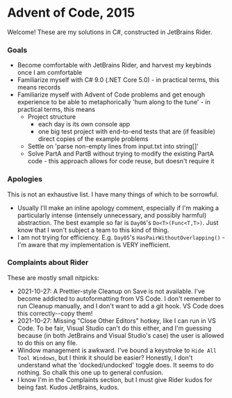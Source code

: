 # Advent of Code, 2015

Welcome! These are my solutions in C#, constructed in JetBrains Rider.

### Goals

- Become comfortable with JetBrains Rider, and harvest my keybinds once I am comfortable
- Familiarize myself with C# 9.0 (.NET Core 5.0) - in practical terms, this means records
- Familiarize myself with Advent of Code problems and get enough experience to be able to metaphorically 'hum along to the tune' - in practical terms, this means
  - Project structure
    - each day is its own console app
    - one big test project with end-to-end tests that are (if feasible) direct copies of the example problems
  - Settle on 'parse non-empty lines from input.txt into string[]'
  - Solve PartA and PartB without trying to modify the existing PartA code - this approach allows for code reuse, but doesn't require it

### Apologies

This is not an exhaustive list. I have many things of which to be sorrowful.

- Usually I'll make an inline apology comment, especially if I'm making a particularly intense (intensely unnecessary, and possibly harmful) abstraction. The best example so far is `Day06`'s `Do<T>(Func<T,T>)`. Just know that I won't subject a team to this kind of thing.
- I am not trying for efficiency. E.g. `Day05`'s `HasPairWithoutOverlapping()` - I'm aware that my implementation is VERY inefficient.

### Complaints about Rider

These are mostly small nitpicks:

- 2021-10-27: A Prettier-style Cleanup on Save is not available. I've become addicted to autoformatting from VS Code. I don't remember to run Cleanup manually, and I don't want to add a git hook. VS Code does this correctly--copy them!
- 2021-10-27: Missing "Close Other Editors" hotkey, like I can run in VS Code. To be fair, Visual Studio can't do this either, and I'm guessing because (in both JetBrains and Visual Studio's case) the user is allowed to do this on any file.
- Window management is awkward. I've bound a keystroke to `Hide All Tool Windows`, but I think it should be easier? Honestly, I don't understand what the 'docked/undocked' toggle does. It seems to do nothing. So chalk this one up to general confusion.
- I know I'm in the Complaints section, but I must give Rider kudos for being fast. Kudos JetBrains, kudos.
